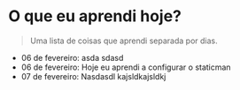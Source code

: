 # O que eu aprendi hoje?

> Uma lista de coisas que aprendi separada por dias.

* 06 de fevereiro: asda sdasd
* 06 de fevereiro: Hoje eu aprendi a configurar o staticman
* 07 de fevereiro: Nasdasdl kajsldkajsldkj
